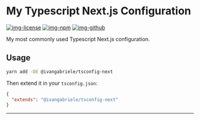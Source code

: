 # My Typescript Next.js Configuration

[![img-license]][lnk-license] [![img-npm]][lnk-npm] [![img-github]][lnk-github]

My most commonly used Typescript Next.js configuration.

## Usage

```sh
yarn add -DE @ivangabriele/tsconfig-next
```

Then extend it in your `tsconfig.json`:

```json
{
  "extends": "@ivangabriele/tsconfig-next"
}
```

---

[img-github]: https://img.shields.io/github/workflow/status/ivangabriele/tsconfig/Check/main?style=flat-square
[img-license]: https://img.shields.io/github/license/ivangabriele/tsconfig?style=flat-square
[img-npm]: https://img.shields.io/npm/v/@ivangabriele/tsconfig-next?style=flat-square
[lnk-github]: https://github.com/ivangabriele/tsconfig/actions?query=branch%3Amain++
[lnk-license]: https://github.com/ivangabriele/tsconfig/blob/main/packages/next/LICENSE
[lnk-npm]: https://www.npmjs.com/package/@ivangabriele/tsconfig-next
